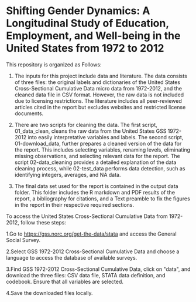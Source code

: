  # Shifting Gender Dynamics: A Longitudinal Study of Education, Employment, and Well-being in the United States from 1972 to 2012

This repository is organized as Follows: 

1. The inputs for this project include data and literature. The data consists of three files: the original labels and dictionaries of the United States Cross-Sectional Cumulative Data micro data from 1972-2012, and the cleaned data file in CSV format. However, the raw data is not included due to licensing restrictions. The literature includes all peer-reviewed articles cited in the report but excludes websites and restricted license documents.

2. There are two scripts for cleaning the data. The first script, 01_data_clean, cleans the raw data from the United States GSS 1972-2012 into easily interpretative variables and labels. The second script, 01-download_data, further prepares a cleaned version of the data for the report. This includes selecting variables, renaming levels, eliminating missing observations, and selecting relevant data for the report. The script 02-data_cleaning provides a detailed explanation of the data cleaning process, while 02-test_data performs data detection, such as identifying integers, averages, and NA data.

3. The final data set used for the report is contained in the output data folder. This folder includes the R markdown and PDF results of the report, a bibliography for citations, and a Text preamble to fix the figures in the report in their respective required sections.

To access the United States Cross-Sectional Cumulative Data from 1972-2012, follow these steps:

1.Go to https://gss.norc.org/get-the-data/stata and access the General Social Survey.

2.Select GSS 1972-2012 Cross-Sectional Cumulative Data and choose a language to access the database of available surveys.

3.Find GSS 1972-2012 Cross-Sectional Cumulative Data, click on "data", and download the three files: CSV data file, STATA data definition, and codebook. Ensure that all variables are selected.

4.Save the downloaded files locally.

